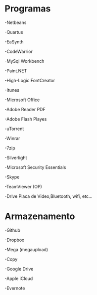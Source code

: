 Programas
=========
-Netbeans

-Quartus

-EaSynth

-CodeWarrior

-MySql Workbench

-Paint.NET

-High-Logic FontCreator

-Itunes

-Microsoft Office

-Adobe Reader PDF

-Adobe Flash Playes

-uTorrent

-Winrar

-7zip

-Silverlight

-Microsoft Security Essentials

-Skype

-TeamViewer (OP)

-Drive Placa de Video,Bluetooth, wifi, etc...



Armazenamento
=========

-Github

-Dropbox

-Mega (megaupload)

-Copy

-Google Drive

-Apple iCloud

-Evernote

